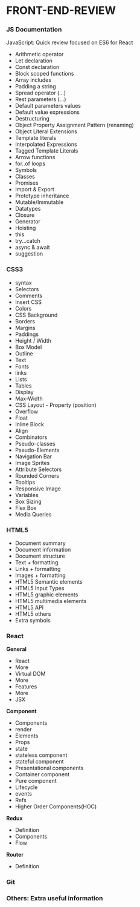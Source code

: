 # FRONT-END-REVIEW

### JS Documentation
JavaScript: Quick review focused on ES6 for React

* Arithmetic operator
* Let declaration
* Const declaration
* Block scoped functions
* Array includes
* Padding a string
* Spread operator (...)
* Rest parameters (...)
* Default parameters values
* Default value expressions
* Destructuring
* Object Property Assignment Pattern (renaming)
* Object Literal Extensions
* Template literals
* Interpolated Expressions
* Tagged Template Literals
* Arrow functions
* for..of loops
* Symbols
* Classes
* Promises
* Import & Export
* Prototype inheritance
* Mutable/Immutable
* Datatypes
* Closure
* Generator
* Hoisting
* this
* try...catch
* async & await
* suggestion

### CSS3

* syntax
* Selectors
* Comments
* Insert CSS
* Colors
* CSS Background
* Borders
* Margins
* Paddings
* Height / Width
* Box Model
* Outline
* Text
* Fonts
* links
* Lists
* Tables
* Display
* Max-Width
* CSS Layout - Property (position)
* Overflow
* Float
* Inline Block
* Align
* Combinators
* Pseudo-classes
* Pseudo-Elements
* Navigation Bar
* Image Sprites
* Attribute Selectors
* Rounded Corners
* Tooltips
* Responsive Image
* Variables
* Box Sizing
* Flex Box
* Media Queries

### HTML5

* Document summary
* Document information
* Document structure
* Text + formatting
* Links + formatting
* Images + formatting
* HTML5 Semantic elements
* HTML5 Input Types
* HTML5 graphic elements
* HTML5 multimedia elements
* HTML5 API
* HTML5 others
* Extra symbols

### React

 **General**
  * React
  * More
  * Virtual DOM
  * More
  * Features
  * More
  * JSX

 **Component**
* Components
* render
* Elements
* Props
* state
* stateless component
* stateful component
* Presentational components
* Container component
* Pure component
* Lifecycle
* events
* Refs
* Higher Order Components(HOC)

 **Redux**
   * Definition
   * Components
   * Flow

 **Router**
  * Definition

### Git

### Others: Extra useful information
